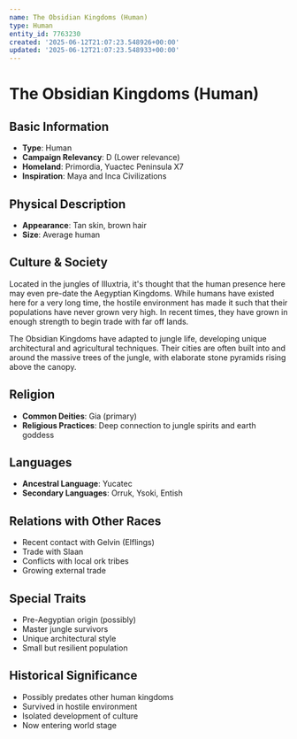 ```yaml
---
name: The Obsidian Kingdoms (Human)
type: Human
entity_id: 7763230
created: '2025-06-12T21:07:23.548926+00:00'
updated: '2025-06-12T21:07:23.548933+00:00'
---
```


# The Obsidian Kingdoms (Human)

## Basic Information
- **Type**: Human
- **Campaign Relevancy**: D (Lower relevance)
- **Homeland**: Primordia, Yuactec Peninsula X7
- **Inspiration**: Maya and Inca Civilizations

## Physical Description
- **Appearance**: Tan skin, brown hair
- **Size**: Average human

## Culture & Society
Located in the jungles of Illuxtria, it's thought that the human presence here may even pre-date the Aegyptian Kingdoms. While humans have existed here for a very long time, the hostile environment has made it such that their populations have never grown very high. In recent times, they have grown in enough strength to begin trade with far off lands.

The Obsidian Kingdoms have adapted to jungle life, developing unique architectural and agricultural techniques. Their cities are often built into and around the massive trees of the jungle, with elaborate stone pyramids rising above the canopy.

## Religion
- **Common Deities**: Gia (primary)
- **Religious Practices**: Deep connection to jungle spirits and earth goddess

## Languages
- **Ancestral Language**: Yucatec
- **Secondary Languages**: Orruk, Ysoki, Entish

## Relations with Other Races
- Recent contact with Gelvin (Elflings)
- Trade with Slaan
- Conflicts with local ork tribes
- Growing external trade

## Special Traits
- Pre-Aegyptian origin (possibly)
- Master jungle survivors
- Unique architectural style
- Small but resilient population

## Historical Significance
- Possibly predates other human kingdoms
- Survived in hostile environment
- Isolated development of culture
- Now entering world stage